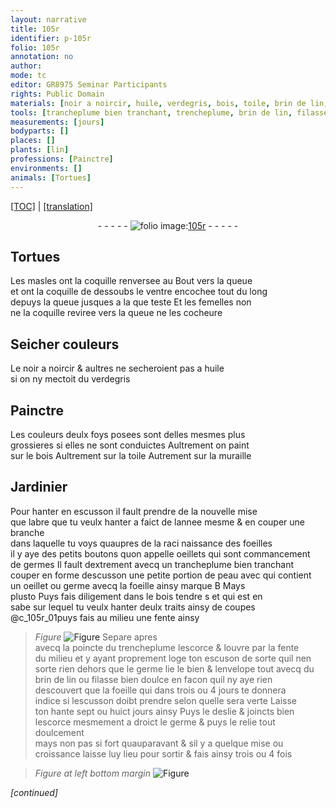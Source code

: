 ```yaml
---
layout: narrative
title: 105r
identifier: p-105r
folio: 105r
annotation: no
author:
mode: tc
editor: GR8975 Seminar Participants
rights: Public Domain
materials: [noir a noircir, huile, verdegris, bois, toile, brin de lin, filasse bien doulce]
tools: [trancheplume bien tranchant, trencheplume, brin de lin, filasse bien doulce]
measurements: [jours]
bodyparts: []
places: []
plants: [lin]
professions: [Painctre]
environments: []
animals: [Tortues]
---
```


 <p><a href="{{ site.baseurl }}/diplomatic/">[TOC]</a> | <a href="{{ site.baseurl }}/texts/p-105r_tl/" target="_blank">[translation]</a></p><div class="folio" align="center">- - - - - <a href="http://gallica.bnf.fr/ark:/12148/btv1b10500001g/f215.image" target="_blank"><img src="https://cu-mkp.github.io/2017-workshop-edition/assets/photo-icon.png" alt="folio image: " style="display:inline-block; margin-bottom:-3px;"/>105r</a> - - - - - </div>  
  

## <span class="al">Tortues</span>

 
Les masles ont la coquille renversee au Bout vers la queue<br/> et ont la coquille de dessoubs le ventre encochee tout du long<br/> depuys la queue jusques a la <span class="del">que</span> teste Et les femelles non<br/> ne la coquille reviree vers la queue ne les cocheure
 
 
  

## Seicher couleurs

 
Le <span class="m">noir a noircir</span> & aultres ne secheroient pas a <span class="m">huile</span><br/> si on ny mectoit du <span class="m">verdegris</span>
 
 
  

## <span class="pro">Painctre</span>

 
Les couleurs deulx foys posees sont delles mesmes plus<br/> grossieres si elles ne sont conduictes Aultrem<span class="exp">ent</span> on paint<br/> sur le <span class="m">bois</span> Aultrem<span class="exp">ent</span> sur la <span class="m">toile</span> Autrem<span class="exp">ent</span> sur la muraille
 
 
  

## Jardinier

 
Pour hanter en escusson il fault prendre de la nouvelle mise<br/> que labre que tu veulx hanter a faict <span class="add"><span class="tmp">de lannee mesme</span></span> & en couper une branche<br/> dans laquelle tu voys quaupres de la <span class="del">raci</span> naissance des foeilles<br/> il y aye des petits boutons quon appelle oeillets qui sont comma<span class="exp">n</span>ce<span class="exp">ment</span><br/> de germes Il fault dextrem<span class="exp">ent</span> avecq un <span class="tl">trancheplume bien tranchant</span><br/> couper en forme descusson une petite portion de peau <span class="del">avec</span> qui contient<br/> un oeillet ou germe avecq la foeille ainsy marque B <span class="del">Mays</span><br/> <span class="del">plusto</span> Puys fais diligement dans le bois tendre <span class="del">s</span> et qui est en<br/> sabe sur lequel tu veulx hanter deulx traits ainsy <span class="del">de</span> coupes<br/> @c_105r_01puys fais au milieu une fente ainsy 
> *Figure*
> <a href="https://drive.google.com/open?id=0B9-oNrvWdlO5T1FZYTdOT1U4Qzg" target="_blank"><img src="https://cu-mkp.github.io/GR8975-edition/assets/photo-icon.png" alt="Figure" style="display:inline-block; margin-bottom:-3px;"/></a>
 Separe apres<br/> avecq la poincte du <span class="tl">trencheplume</span> lescorce & louvre par la fente<br/> du milieu et y ayant proprem<span class="exp">ent</span> loge ton escuson de sorte quil nen<br/> sorte rien dehors que le germe lie le bien & lenvelope tout avecq du<br/> <span class="tl"><span class="m">brin de <span class="pa">lin</span></span></span> ou <span class="tl"><span class="m">filasse bien doulce</span></span> en facon quil ny aye rien<br/> descouvert que la foeille qui dans trois ou 4 <span class="ms"><span class="tmp">jours</span></span> te donnera<br/> indice si lescusson doibt prendre selon quelle sera verte Laisse<br/> ton hante sept ou huict <span class="ms"><span class="tmp">jours</span></span> ainsy Puys le deslie & joincts bien<br/> lescorce mesmem<span class="exp">ent</span> a droict le germe & puys le relie tout doulcem<span class="exp">ent</span><br/> mays non pas si fort quauparava<span class="exp">n</span>t & sil y a quelque mise ou<br/> croissance laisse luy lieu pour sortir & fais ainsy trois ou 4 fois
 
> *Figure*
> *at left bottom margin*
> <a href="https://drive.google.com/open?id=0B9-oNrvWdlO5UWpzdGVweGVvQTg" target="_blank"><img src="https://cu-mkp.github.io/GR8975-edition/assets/photo-icon.png" alt="Figure" style="display:inline-block; margin-bottom:-3px;"/></a>
 
*[continued]*
 
 